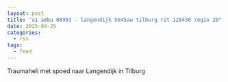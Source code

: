 ```yaml
---
layout: post
title: "a1 ambu 08993 - langendijk 5045aw tilburg rit 128436 regio 20"
date: 2025-04-25
categories: 
  - rss
tags: 
  - feed
---
```


Traumaheli met spoed naar Langendijk in Tilburg
